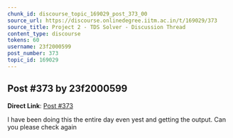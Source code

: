 ```yaml
---
chunk_id: discourse_topic_169029_post_373_00
source_url: https://discourse.onlinedegree.iitm.ac.in/t/169029/373
source_title: Project 2 - TDS Solver - Discussion Thread
content_type: discourse
tokens: 60
username: 23f2000599
post_number: 373
topic_id: 169029
---
```


## Post #373 by 23f2000599

**Direct Link**: [Post #373](https://discourse.onlinedegree.iitm.ac.in/t/169029/373)

I have been doing this the entire day even yest and getting the output. Can you please check again

